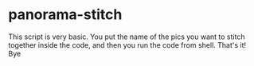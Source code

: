 # panorama-stitch
This script is very basic.
You put the name of the pics you want to stitch together inside the code, and then you run the code from shell.
That's it!
Bye
